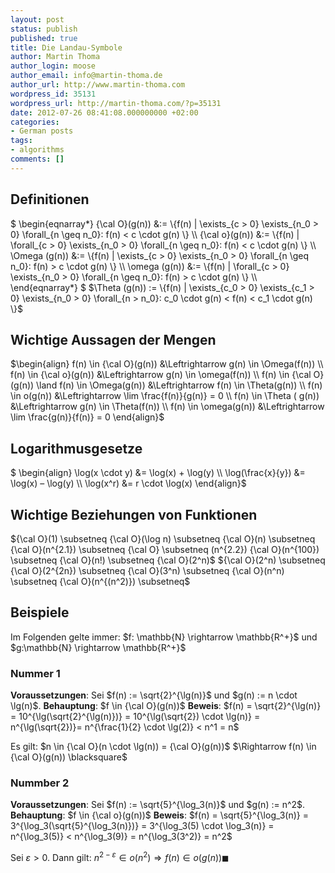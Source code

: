 ```yaml
---
layout: post
status: publish
published: true
title: Die Landau-Symbole
author: Martin Thoma
author_login: moose
author_email: info@martin-thoma.de
author_url: http://www.martin-thoma.com
wordpress_id: 35131
wordpress_url: http://martin-thoma.com/?p=35131
date: 2012-07-26 08:41:08.000000000 +02:00
categories:
- German posts
tags:
- algorithms
comments: []
---
```

<h2>Definitionen</h2>
$
\begin{eqnarray*}
  {\cal O}(g(n)) &:= \{f(n) | \exists_{c > 0} \exists_{n_0 > 0} \forall_{n \geq n_0}: f(n) < c \cdot g(n) \} \\
  {\cal o}(g(n)) &:= \{f(n) | \forall_{c > 0} \exists_{n_0 > 0} \forall_{n \geq n_0}: f(n) < c \cdot g(n) \} \\
  \Omega (g(n))  &:= \{f(n) | \exists_{c > 0} \exists_{n_0 > 0} \forall_{n \geq n_0}: f(n) > c \cdot g(n) \} \\
  \omega (g(n))  &:= \{f(n) | \forall_{c > 0} \exists_{n_0 > 0} \forall_{n \geq n_0}: f(n) > c \cdot g(n) \} \\
\end{eqnarray*}
$
$\Theta (g(n))  := \{f(n) | \exists_{c_0 > 0} \exists_{c_1 > 0} \exists_{n_0 > 0} \forall_{n > n_0}: c_0 \cdot g(n) < f(n) < c_1 \cdot g(n) \}$

<h2>Wichtige Aussagen der Mengen</h2>
$\begin{align}
f(n) \in {\cal O}(g(n)) &\Leftrightarrow g(n) \in \Omega(f(n)) \\
f(n) \in {\cal o}(g(n)) &\Leftrightarrow g(n) \in \omega(f(n)) \\
f(n) \in {\cal O}(g(n)) \land f(n) \in \Omega(g(n)) &\Leftrightarrow f(n) \in \Theta(g(n)) \\
f(n) \in o(g(n))        &\Leftrightarrow \lim \frac{f(n)}{g(n)} = 0 \\
f(n) \in \Theta ( g(n)) &\Leftrightarrow g(n) \in \Theta(f(n)) \\
f(n) \in \omega(g(n))   &\Leftrightarrow \lim \frac{g(n)}{f(n)} = 0
\end{align}$ 

<h2>Logarithmusgesetze</h2>
$
\begin{align}
  \log(x \cdot y)   &= \log(x) + \log(y) \\
  \log(\frac{x}{y}) &= \log(x) &ndash; \log(y) \\
  \log(x^r)         &= r \cdot \log(x)
\end{align}$


<h2>Wichtige Beziehungen von Funktionen</h2>
${\cal O}(1) \subsetneq {\cal O}(\log n) \subsetneq {\cal O}(n) \subsetneq {\cal O}(n^{2.1}) \subsetneq {\cal O} \subsetneq (n^{2.2}) {\cal O}(n^{100}) \subsetneq {\cal O}(n!) \subsetneq {\cal O}(2^n)$
${\cal O}(2^n) \subsetneq {\cal O}(2^{2n}) \subsetneq {\cal O}(3^n) \subsetneq {\cal O}(n^n) \subsetneq {\cal O}(n^{(n^2)}) \subsetneq$

<h2>Beispiele</h2>
Im Folgenden gelte immer:
$f: \mathbb{N} \rightarrow \mathbb{R^+}$ und $g:\mathbb{N} \rightarrow \mathbb{R^+}$

<h3>Nummer 1</h3>
<strong>Voraussetzungen</strong>:
Sei $f(n) := \sqrt{2}^{\lg(n)}$ und $g(n) := n \cdot \lg(n)$.
<strong>Behauptung</strong>: $f \in {\cal O}(g(n))$
<strong>Beweis</strong>:
$f(n) = \sqrt{2}^{\lg(n)} = 10^{\lg(\sqrt{2}^{\lg(n)})} = 10^{\lg(\sqrt{2}) \cdot \lg(n)} = n^{\lg(\sqrt{2})}= n^{\frac{1}{2} \cdot \lg(2)} < n^1 = n$

Es gilt: $n \in {\cal O}(n \cdot \lg(n)) = {\cal O}(g(n))$
$\Rightarrow f(n) \in {\cal O}(g(n)) \blacksquare$

<h3>Nummber 2</h3>
<strong>Voraussetzungen</strong>:
Sei $f(n) := \sqrt{5}^{\log_3(n)}$ und $g(n) := n^2$.
<strong>Behauptung</strong>: $f \in {\cal o}(g(n))$
<strong>Beweis</strong>:
$f(n) = \sqrt{5}^{\log_3(n)} = 3^{\log_3(\sqrt{5}^{\log_3(n)})} = 3^{\log_3(5) \cdot \log_3(n)} = n^{\log_3(5)} < n^{\log_3(9)} = n^{\log_3(3^2)} = n^2$

Sei $\varepsilon > 0$. Dann gilt:
$n^{2- \varepsilon} \in o(n^2) \Rightarrow f(n) \in o(g(n)) \blacksquare$

